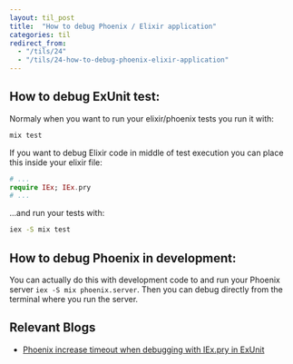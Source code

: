 ```yaml
---
layout: til_post
title:  "How to debug Phoenix / Elixir application"
categories: til
redirect_from:
  - "/tils/24"
  - "/tils/24-how-to-debug-phoenix-elixir-application"
---
```




## How to debug ExUnit test:

Normaly when you want to run your elixir/phoenix tests you run it with:

```bash
mix test
```

If you want to debug Elixir code in middle of test execution you can place
this inside your elixir file:

```elixir
# ...
require IEx; IEx.pry
# ...
```

...and run your tests with:

```bash
iex -S mix test
```

## How to debug Phoenix in development:

You can actually do this with development code to and run your
Phoenix server `iex -S mix phoenix.server`. Then you can debug
directly from the terminal where you run the server.

## Relevant Blogs

*  [Phoenix increase timeout when debugging with IEx.pry in ExUnit](http://www.eq8.eu/tils/25-phoenix-increase-timeout-when-debugging-with-iex-pry-in-exunit)
